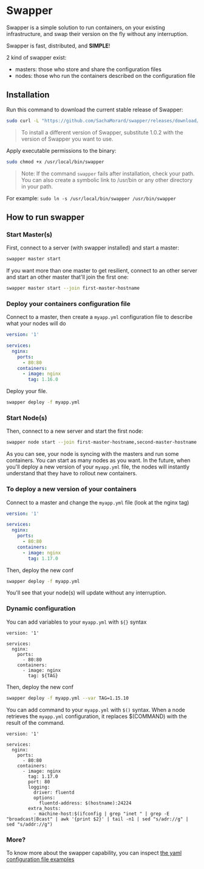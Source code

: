 # Swapper 

Swapper is a simple solution to run containers, on your existing infrastructure, and swap their version on the fly without any interruption.

Swapper is fast, distributed, and **SIMPLE**!

2 kind of swapper exist:
- masters: those who store and share the configuration files
- nodes: those who run the containers described on the configuration file

## Installation

Run this command to download the current stable release of Swapper:

```bash
sudo curl -L "https://github.com/SachaMorard/swapper/releases/download/1.0.2/swapper-$(uname -s)-$(uname -m)" -o /usr/local/bin/swapper
```
>To install a different version of Swapper, substitute 1.0.2 with the version of Swapper you want to use.

Apply executable permissions to the binary:

```bash
sudo chmod +x /usr/local/bin/swapper
```

>Note: If the command `swapper` fails after installation, check your path. You can also create a symbolic link to /usr/bin or any other directory in your path. 

For example: 
`sudo ln -s /usr/local/bin/swapper /usr/bin/swapper`


## How to run swapper

### Start Master(s)

First, connect to a server (with swapper installed) and start a master:
```bash
swapper master start
```

If you want more than one master to get resilient, connect to an other server and start an other master that'll join the first one:
```bash
swapper master start --join first-master-hostname
```

### Deploy your containers configuration file

Connect to a master, then create a `myapp.yml` configuration file to describe what your nodes will do
```yaml
version: '1'

services:
  nginx:
    ports:
      - 80:80
    containers:
      - image: nginx
        tag: 1.16.0
```

Deploy your file.
```bash
swapper deploy -f myapp.yml
```

### Start Node(s)

Then, connect to a new server and start the first node:
```bash
swapper node start --join first-master-hostname,second-master-hostname --apply myapp.yml
```
As you can see, your node is syncing with the masters and run some containers. You can start as many nodes as you want.
In the future, when you'll deploy a new version of your `myapp.yml` file, the nodes will instantly understand that they have to rollout new containers.


### To deploy a new version of your containers

Connect to a master and change the `myapp.yml` file (look at the nginx tag)
```yaml
version: '1'

services:
  nginx:
    ports:
      - 80:80
    containers:
      - image: nginx
        tag: 1.17.0
```

Then, deploy the new conf
```bash
swapper deploy -f myapp.yml
```
You'll see that your node(s) will update without any interruption.

### Dynamic configuration

You can add variables to your `myapp.yml` with `${}` syntax
```
version: '1'

services:
  nginx:
    ports:
      - 80:80
    containers:
      - image: nginx
        tag: ${TAG}
```
Then, deploy the new conf
```bash
swapper deploy -f myapp.yml --var TAG=1.15.10
```

You can add command to your `myapp.yml` with `$()` syntax. When a node retrieves the `myapp.yml` configuration, it replaces $(COMMAND) with the result of the command. 
```
version: '1'

services:
  nginx:
    ports:
      - 80:80
    containers:
      - image: nginx
        tag: 1.17.0
        port: 80
        logging:
          driver: fluentd
          options:
            fluentd-address: $(hostname):24224
        extra_hosts:
          - machine-host:$(ifconfig | grep "inet " | grep -E "broadcast|Bcast" | awk '{print $2}' | tail -n1 | sed "s/adr://g" | sed "s/addr://g")
```


### More?

To know more about the swapper capability, you can inspect [the yaml configuration file examples](https://github.com/SachaMorard/swapper/tree/master/doc/swapper.yml.examples)
